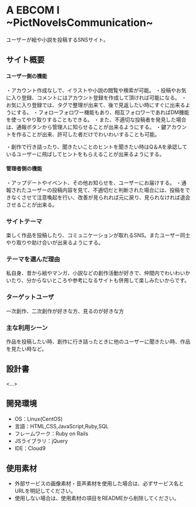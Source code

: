 # A EBCOM I ~PictNovelsCommunication~
ユーザーが絵や小説を投稿するSNSサイト。

## サイト概要
#### ユーザー側の機能
・アカウント作成なしで、イラストや小説の閲覧や検索が可能。
・投稿やお気に入り登録、コメントにはアカウント登録を作成して頂ければ可能になる。
・お気に入り登録では、タグで整理が出来て、後で見返したい時にすぐに出来るようにする。
・フォローフォロワー機能もあり、相互フォロワーであればDM機能を使ってやり取りすることもできる。
・また、不適切な投稿者を発見した場合は、通報ボタンから管理人に知らせることが出来るようにする。
・鍵アカウントを作ることが出来、許可した者だけでわいわいすることも可能。

・創作で行き詰ったり、聞きたいことのヒントを聞きたい時はQ＆Aを承認しているユーザーに飛ばしてヒントをもらえることが出来るようにする。

#### 管理者側の機能
・アップデートやイベント、その他お知らせを、ユーザーにお届けする。
・通報されたユーザーの投稿内容を見て、不適切だと判断された場合には、投稿をできなくさせて注意喚起を行い、改善が見られれば元に戻り、見られなければ退会させることが出来る。


### サイトテーマ
楽しく作品を投稿したり、コミュニケーションが取れるSNS。またユーザー同士やり取りや助け合いが出来るようにする。

### テーマを選んだ理由
私自身、昔から絵やマンガ、小説などの創作活動が好きで、仲間内でわいわいかいたり、分からないところや参考になるサイトも併用して楽しみたいからです。

### ターゲットユーザ
一次創作、二次創作が好きな方、見るのが好きな方

### 主な利用シーン
作品を投稿したい時、創作に行き詰ったときに他のユーザーに聞きたい時、作品を見たい時など。

## 設計書
<...>

## 開発環境
- OS：Linux(CentOS)
- 言語：HTML,CSS,JavaScript,Ruby,SQL
- フレームワーク：Ruby on Rails
- JSライブラリ：jQuery
- IDE：Cloud9

## 使用素材
- 外部サービスの画像素材・音声素材を使用した場合は、必ずサービス名とURLを明記してください。
- 使用しない場合は、使用素材の項目をREADMEから削除してください。